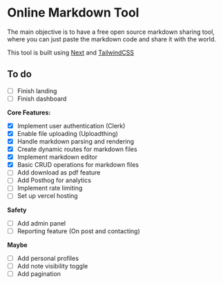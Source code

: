 # Online Markdown Tool

The main objective is to have a free open source markdown sharing tool, where you can just paste the markdown code and share it with the world.

This tool is built using [Next](https://https://nextjs.org/) and [TailwindCSS](https://tailwindcss.com/)

## To do

- [ ] Finish landing
- [ ] Finish dashboard

**Core Features:**

- [x] Implement user authentication (Clerk)
- [x] Enable file uploading (Uploadthing)
- [x] Handle markdown parsing and rendering
- [x] Create dynamic routes for markdown files
- [x] Implement markdown editor
- [x] Basic CRUD operations for markdown files
- [ ] Add download as pdf feature
- [ ] Add Posthog for analytics
- [ ] Implement rate limiting
- [ ] Set up vercel hosting

**Safety**

- [ ] Add admin panel
- [ ] Reporting feature (On post and contacting)

**Maybe**

- [ ] Add personal profiles
- [ ] Add note visibility toggle
- [ ] Add pagination